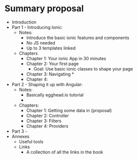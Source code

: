 # Summary proposal

* Introduction
* Part 1 - Introducing Ionic: 
    * Notes:
        * Introduce the basic ionic features and components
        * No JS needed
        * Up to 3 templates linked
    * Chapters
        * Chapter 1: Your ionic App in 30 minutes
        * Chapter 2: Your first page
            * Goal: Use basic ionic classes to shape your page
        * Chapter 3: Navigating
            * 
        * Chapter 4: 
* Part 2 - Shaping it up with Angular:
    * Notes:
        * Basically egghead.io tutorial
        * 
    * Chapters:
        * Chapter 1: Getting some data in (proposal)
        * Chapter 2: Controller
        * Chapter 3: Filters
        * Chapter 4: Providers
* Part 3 - 
* Annexes
    * Useful tools
    * Links
        * A collection of all the links in the book